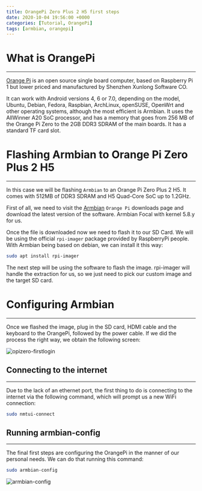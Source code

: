 ```yaml
---
title: OrangePi Zero Plus 2 H5 first steps
date: 2020-10-04 19:56:00 +0000
categories: [Tutorial, OrangePi]
tags: [armbian, orangepi]  
---
```


[opizero-firstlogin]: /assets/img/sample/opizero-firstlogin.jpg "First login screen inside Armbian OrangePi Zero 2 H5"
[armbian-config]: /assets/img/sample/armbian-config.jpg "Armbian configuration options"


# What is OrangePi
---

[Orange Pi](http://www.orangepi.org/) is an open source single board computer, based on Raspberry Pi 1 but lower priced and manufactured by Shenzhen Xunlong Software CO.

It can work with Android versions 4, 6 or 7.0, depending on the model, Ubuntu, Debian, Fedora, Raspbian, ArchLinux, openSUSE, OpenWrt and other operating systems, although the most efficient is Armbian. It uses the AllWinner A20 SoC processor, and has a memory that goes from 256 MB of the Orange Pi Zero to the 2GB DDR3 SDRAM of the main boards. It has a standard TF card slot.

# Flashing Armbian to Orange Pi Zero Plus 2 H5
---

In this case we will be flashing `Armbian` to an Orange Pi Zero Plus 2 H5. It comes with 512MB of DDR3 SDRAM and H5 Quad-Core SoC up to 1.2GHz.

First of all, we need to visit the [Armbian](https://www.armbian.com/download/?tx_maker=xunlong) `Orange Pi` downloads page and download the latest version of the software. Armbian Focal with kernel 5.8.y for us.

Once the file is downloaded now we need to flash it to our SD Card. We will be using the official `rpi-imager` package provided by RaspberryPi people. With Armbian being based on debian, we can install it this way:

```bash
sudo apt install rpi-imager
```

The next step will be using the software to flash the image. rpi-imager will handle the extraction for us, so we just need to pick our custom image and the target SD card.

# Configuring Armbian
---

Once we flashed the image, plug in the SD card, HDMI cable and the keyboard to the OrangePi, followed by the power cable. If we did the process the right way, we obtain the following screen:

![opizero-firstlogin][opizero-firstlogin]


## Connecting to the internet
---

Due to the lack of an ethernet port, the first thing to do is connecting to the internet via the following command, which will prompt us a new WiFi connection:

```bash
sudo nmtui-connect
```

## Running armbian-config 
---

The final first steps are configuring the OrangePi in the manner of our personal needs. We can do that running this command:

```bash
sudo armbian-config
```

![armbian-config][armbian-config]
